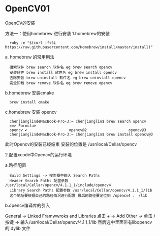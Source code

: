 # OpenCV01
OpenCV的安装

方法一：使用homebrew 进行安装
1.homebrew的安装

      ruby -e "$(curl -fsSL https://raw.githubusercontent.com/Homebrew/install/master/install)"

a. homebrew 的常用用法


      搜索软件 brew search 软件名 eg brew search opencv
      安装软件 brew install 软件名 eg brew install opencv
      去除安装 brew uninstall 软件名 eg brew uninstall opencv
      完全卸载 brew remove 软件名 eg brew remove opencv

b.homebrew 安装cmake
      
      brew install cmake

c.homebrew 安装 opencv

      chenjianglindeMacBook-Pro-3:~ chenjianglin$ brew search opencv
      ==> Formulae
      opencv ✔                   opencv@2                   opencv@3
      chenjianglindeMacBook-Pro-3:~ chenjianglin$ brew install opencv@3
      
此时Opencv的安装已经结束 安装的位置是 /usr/local/Cellar/opencv

2.配置xcode中Opencv的运行环境

a.路径配置

      Build Settings -> 搜索框中输入 Search Paths 
      Header Search Paths 配置参数 /usr/local/Cellar/opencv/4.1.1_1/include/opencv4
      Library Search Paths 配置参数 /usr/local/Cellar/opencv/4.1.1_1/lib
      这个地址要根据自己的路径情况进行配置 最后的路径要定位到 /opencv4 、 /lib

b.opencv编译库的引入


General -> Linked Framwwroks and Libraries 点击 + -> Add Other -> 单击 / 按键 -> 输入/usr/local/Cellar/opencv/4.1.1_1/lib 然后选中里面带有libopencv 的.dylib 文件


      
       
